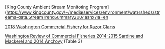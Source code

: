 [King County Ambient Stream Monitoring Program](https://www.kingcounty.gov/~/media/services/environment/watersheds/streams-data/StreamTrendSummary2007.ashx?la=en

[2018 Washington Commercial Fishery for Razor Clams](https://wdfw.wa.gov/sites/default/files/publications/02115/wdfw02115.pdf)

[Washington Review of Commercial Fisheries 2014-2015 Sardine and Mackerel and 2014 Anchovy](https://wdfw.wa.gov/sites/default/files/publications/01883/wdfw01883.pdf) (Table 3)
